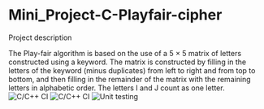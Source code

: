 # Mini_Project-C-Playfair-cipher

Project description

The Play-fair algorithm is based on the use of a 5 × 5 matrix of letters constructed using a keyword. The matrix is constructed by filling in the letters of the keyword (minus duplicates) from left to right and from top to bottom, and then filling in the remainder of the matrix with the remaining letters in alphabetic order. The letters I and J count as one letter. 
![C/C++ CI](https://github.com/Stepin-104917/Mini_Project-in-C-Playfair-cipher/workflows/C/C++%20CI/badge.svg)
![C/C++ CI](https://github.com/Stepin-104917/Mini_Project-in-C-Playfair-cipher/workflows/C/C++%20CI/badge.svg)
![Unit testing](https://github.com/Stepin-104917/Mini_Project-in-C-Playfair-cipher/workflows/Unit%20testing/badge.svg)
